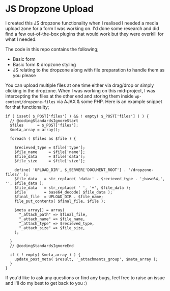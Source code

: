 # JS Dropzone Upload

I created this JS dropzone functionality when I realised I needed a media upload zone for a form I was working on. I'd done some research and did find a few out-of-the-box plugins that would work but they were overkill for what I needed.

The code in this repo contains the following;
- Basic form
- Basic form & dropzone styling
- JS relating to the dropzone along with file preparation to handle them as you please

You can upload multiple files at one time either via drag/drop or simply clicking in the dropzone. When I was working on this mid-project, I was intercepting the files at the other end and storing them inside `wp-content/dropzone-files` via AJAX & some PHP. Here is an example snippet for that functionality;

```
if ( isset( $_POST['files'] ) && ! empty( $_POST['files'] ) ) {
  // @codingStandardsIgnoreStart
  $files      = $_POST['files'];
  $meta_array = array();

  foreach ( $files as $file ) {

    $recieved_type = $file['type'];
    $file_name     = $file['name'];
    $file_data     = $file['data'];
    $file_size     = $file['size'];

    define( 'UPLOAD_DIR', $_SERVER['DOCUMENT_ROOT'] . '/dropzone-files/' );
    $file_data   = str_replace( 'data:' . $recieved_type . ';base64,', '', $file_data );
    $file_data   = str_replace( ' ', '+', $file_data );
    $file        = base64_decode( $file_data );
    $final_file  = UPLOAD_DIR . $file_name;
    file_put_contents( $final_file, $file );

    $meta_array[] = array(
      "_attach_path" => $final_file,
      "_attach_name" => $file_name,
      "_attach_type" => $recieved_type,
      "_attach_size" => $file_size,
    );

  }
  // @codingStandardsIgnoreEnd

  if ( ! empty( $meta_array ) ) {
    update_post_meta( $result, '_attachments_group', $meta_array );
  }
}
```

If you'd like to ask any questions or find any bugs, feel free to raise an issue and i'll do my best to get back to you :)
